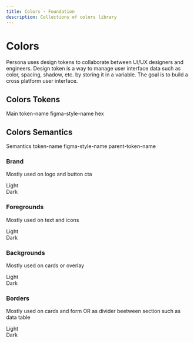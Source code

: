 ```yaml
---
title: Colors · Foundation
description: Collections of colors library
---
```


<script setup>
  import Colors from './Colors.vue'
  import pCaption from '../../components/caption/Caption.vue'
  import pHeading from '../../components/heading/Heading.vue'
  import pText from '../../components/text/Text.vue'
  import { ref, computed } from "vue-demi"
  import items from './Colors.json'
</script>

# Colors
Persona uses design tokens to collaborate between UI/UX designers and engineers. Design token is a way to manage user interface data such as color, spacing, shadow, etc. by storing it in a variable. The goal is to build a cross platform user interface.

## Colors Tokens

<div class="pb-8 pt-20 space-y-1">
  <p-heading element="h5" class="mb-0">Main</p-heading>
  <p-caption class="!text-lightblue-50">token-name</p-caption>
  <p-caption class="!text-subtle dark:!text-dark-subtle">figma-style-name</p-caption>
  <p-caption class="!text-subtle dark:!text-dark-subtle" weight="bold">hex</p-caption>
</div>

<div class="pb-8 mt-8">
  <template v-for="item of items.palletes">
    <Colors :item="item">
      {{ item.title }}
    </Colors>
  </template>
</div>

## Colors Semantics

<div class="pb-8 pt-20 space-y-1">
  <p-heading element="h5" class="mb-0">Semantics</p-heading>
  <p-caption class="!text-lightblue-50">token-name</p-caption>
  <p-caption class="!text-subtle dark:!text-dark-subtle">figma-style-name</p-caption>
  <p-caption class="!text-subtle dark:!text-dark-subtle" weight="bold">parent-token-name</p-caption>
</div>

### Brand
Mostly used on logo and button cta

<p-text variant="subheading" class="block ml-24 pt-8">
  Light
</p-text>
<div class="pb-8">
  <template v-for="item of items.brandlight">
    <Colors :item="item">
      {{ item.title }}
    </Colors>
  </template>
</div>

<p-text variant="subheading" class="block ml-24 pt-8">
  Dark
</p-text>
<div class="pb-8">
  <template v-for="item of items.branddark">
    <Colors :item="item">
      {{ item.title }}
    </Colors>
  </template>
</div>

### Foregrounds
Mostly used on text and icons

<p-text variant="subheading" class="block ml-24 pt-8">
  Light
</p-text>
<div class="pb-8">
  <template v-for="item of items.foregrounds">
    <Colors :item="item">
      {{ item.title }}
    </Colors>
  </template>
</div>

<p-text variant="subheading" class="block ml-24 pt-8">
  Dark
</p-text>
<div class="pb-8">
  <template v-for="item of items.foregroundsdark">
    <Colors :item="item">
      {{ item.title }}
    </Colors>
  </template>
</div>

### Backgrounds
Mostly used on cards or overlay

<p-text variant="subheading" class="block ml-24 pt-8">
  Light
</p-text>
<div class="pb-8">
  <template v-for="item of items.backgrounds">
    <Colors :item="item">
      {{ item.title }}
    </Colors>
  </template>
</div>

<p-text variant="subheading" class="block ml-24 pt-8">
  Dark
</p-text>
<div class="pb-8">
  <template v-for="item of items.backgroundsdark">
    <Colors :item="item">
      {{ item.title }}
    </Colors>
  </template>
</div>

### Borders
Mostly used on cards and form OR as divider beetween section such as data table

<p-text variant="subheading" class="block ml-24 pt-8">
  Light
</p-text>
<div class="pb-8 mt-8">
  <template v-for="item of items.borders">
    <Colors :item="item">
      {{ item.title }}
    </Colors>
  </template>
</div>

<p-text variant="subheading" class="block ml-24 pt-8">
  Dark
</p-text>
<div class="pb-8 mt-8">
  <template v-for="item of items.bordersdark">
    <Colors :item="item">
      {{ item.title }}
    </Colors>
  </template>
</div>
